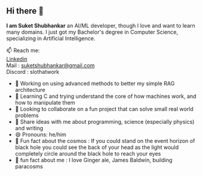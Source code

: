 ## Hi there 👋

**I am Suket Shubhankar** an AI/ML developer, though I love and want to learn many domains. I just got my Bachelor's degree in Computer Science, specializing in Artificial Intelligence.
<!--**Suket-Shubhankar/Suket-Shubhankar** is a ✨ _special_ ✨ repository because its `README.md` (this file) appears on your GitHub profile.
Here are some ideas to get you started:-->
📫 Reach me: <br>
    [Linkedin](https://www.linkedin.com/in/suket-shubhankar/) <br>
    Mail : suketshubhankar@gmail.com <br>
    Discord : slothatwork

- 🔭 Working on using advanced methods to better my simple RAG architecture 
- 🌱 Learning C and trying understand the core of how machines work, and how to manipulate them
- 👯 Looking to collaborate on a fun project that can solve small real world problems
- 💬 Share ideas with me about programming, science (especially physics) and writing
- 😄 Pronouns: he/him
- 🌌 Fun fact about the cosmos : If you could stand on the event horizon of black hole you could see the back of your head as the light would completely circle around the black hole to reach your eyes
- 🧔 fun fact about me : I love Ginger ale, James Baldwin, building paracosms
